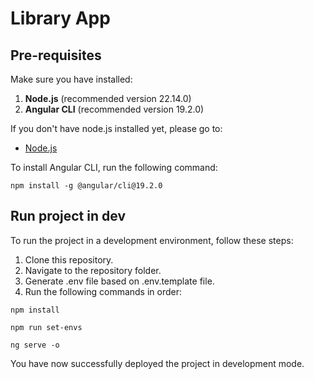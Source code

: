 # Library App

## Pre-requisites

Make sure you have installed:

1. **Node.js** (recommended version 22.14.0)
3. **Angular CLI** (recommended version 19.2.0)

If you don't have node.js installed yet, please go to:
* [Node.js](https://nodejs.org/en/download)


To install Angular CLI, run the following command:

```
npm install -g @angular/cli@19.2.0
```

## Run project in dev

To run the project in a development environment, follow these steps:

1. Clone this repository.
2. Navigate to the repository folder.
3. Generate .env file based on .env.template file.
4. Run the following commands in order:
```
npm install
```
```
npm run set-envs
```
```
ng serve -o
```

You have now successfully deployed the project in development mode.
